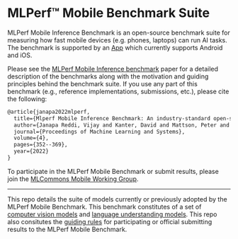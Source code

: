 # MLPerf™ Mobile Benchmark Suite
MLPerf Mobile Inference Benchmark is an open-source benchmark suite for measuring how fast mobile devices (e.g. phones, laptops) can run AI tasks. 
The benchmark is supported by an [App](https://github.com/mlcommons/mobile_app_open) which currently supports Android and iOS. 

Please see the [MLPerf Mobile Inference benchmark](https://proceedings.mlsys.org/paper_files/paper/2022/file/7eabe3a1649ffa2b3ff8c02ebfd5659f-Paper.pdf) paper for a detailed description of the benchmarks along with the motivation and guiding principles behind the benchmark suite.
If you use any part of this benchmark (e.g., reference implementations, submissions, etc.), please cite the following:

```latex
@article{janapa2022mlperf,
  title={Mlperf Mobile Inference Benchmark: An industry-standard open-source machine learning benchmark for on-device {AI}},
  author={Janapa Reddi, Vijay and Kanter, David and Mattson, Peter and Duke, Jared and Nguyen, Thai and Chukka, Ramesh and Shiring, Ken and Tan, Koan-Sin and Charlebois, Mark and Chou, William and El-Khamy, Mostafa and others},
  journal={Proceedings of Machine Learning and Systems},
  volume={4},
  pages={352--369},
  year={2022}
}
```

To participate in the MLPerf Mobile Benchmark or submit results, please join the [MLCommons Mobile Working Group](https://mlcommons.org/en/groups/inference-mobile/).

------

This repo details the suite of models currently or previously adopted by the MLPerf Mobile Benchmark. This benchmark constitutes of a set of [computer vision models](https://github.com/mlcommons/mobile_open/tree/main/vision) and [language understanding models](https://github.com/mlcommons/mobile_open/tree/main/language/bert). 
This repo also consitutes the [guiding rules](https://github.com/mlcommons/mobile_open/tree/main/rules) for participating or official submitting results to the MLPerf Mobile Benchmark. 

